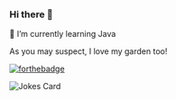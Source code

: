 ### Hi there 👋
🌱 I’m currently learning Java 

As you may suspect, I love my garden too! 


[![forthebadge](https://forthebadge.com/images/badges/built-with-love.svg)](https://forthebadge.com)
<!-- Markdown -->

![Jokes Card](https://readme-jokes.vercel.app/api)

<!--
**GreenGard/GreenGard** is a ✨ _special_ ✨ repository because its `README.md` (this file) appears on your GitHub profile.

Here are some ideas to get you started:

- 🔭 I’m currently working on ...
###
- 👯 I’m looking to collaborate on ...
- 🤔 I’m looking for help with ...
- 💬 Ask me about ...
- 📫 How to reach me: ...
- 😄 Pronouns: ...
- ⚡ Fun fact: ...
-->
